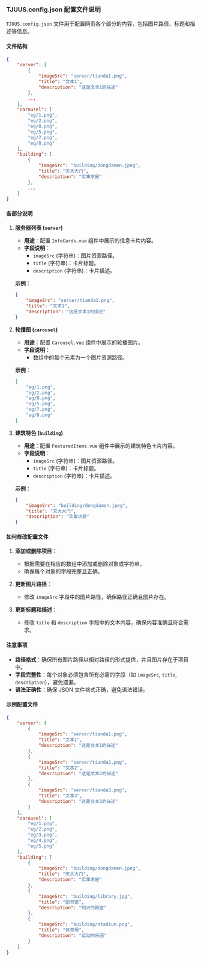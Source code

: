 ### TJUUS.config.json 配置文件说明

`TJUUS.config.json` 文件用于配置网页各个部分的内容，包括图片路径、标题和描述等信息。

#### 文件结构

```json
{
    "server": [
        {
            "imageSrc": "server/tianda1.png",
            "title": "文本1",
            "description": "这是文本1的描述"
        },
        ...
    ],
    "carousel": [
        "eg/1.png",
        "eg/2.png",
        "eg/0.png",
        "eg/5.png",
        "eg/7.png",
        "eg/8.png"
    ],
    "building": [
        {
            "imageSrc": "building/dongdamen.jpeg",
            "title": "天大大门",
            "description": "实事求是"
        },
        ...
    ]
}
```

#### 各部分说明

1. **服务器列表 (`server`)**

   - **用途**：配置 `InfoCards.vue` 组件中展示的信息卡片内容。
   - **字段说明**：
     - `imageSrc` (字符串)：图片资源路径。
     - `title` (字符串)：卡片标题。
     - `description` (字符串)：卡片描述。

   **示例**：

   ```json
   {
       "imageSrc": "server/tianda1.png",
       "title": "文本1",
       "description": "这是文本1的描述"
   }
   ```

2. **轮播图 (`carousel`)**

   - **用途**：配置 `Carousel.vue` 组件中展示的轮播图片。
   - **字段说明**：
     - 数组中的每个元素为一个图片资源路径。

   **示例**：

   ```json
   [
       "eg/1.png",
       "eg/2.png",
       "eg/0.png",
       "eg/5.png",
       "eg/7.png",
       "eg/8.png"
   ]
   ```

3. **建筑特色 (`building`)**

   - **用途**：配置 `FeaturedItems.vue` 组件中展示的建筑特色卡片内容。
   - **字段说明**：
     - `imageSrc` (字符串)：图片资源路径。
     - `title` (字符串)：卡片标题。
     - `description` (字符串)：卡片描述。

   **示例**：

   ```json
   {
       "imageSrc": "building/dongdamen.jpeg",
       "title": "天大大门",
       "description": "实事求是"
   }
   ```

#### 如何修改配置文件

1. **添加或删除项目**：
   - 根据需要在相应的数组中添加或删除对象或字符串。
   - 确保每个对象的字段完整且正确。

2. **更新图片路径**：
   - 修改 `imageSrc` 字段中的图片路径，确保路径正确且图片存在。

3. **更新标题和描述**：
   - 修改 `title` 和 `description` 字段中的文本内容，确保内容准确且符合需求。

#### 注意事项

- **路径格式**：确保所有图片路径以相对路径的形式提供，并且图片存在于项目中。
- **字段完整性**：每个对象必须包含所有必需的字段（如 `imageSrc`, `title`, `description`），避免遗漏。
- **语法正确性**：确保 JSON 文件格式正确，避免语法错误。

#### 示例配置文件

```json
{
    "server": [
        {
            "imageSrc": "server/tianda1.png",
            "title": "文本1",
            "description": "这是文本1的描述"
        },
        {
            "imageSrc": "server/tianda2.png",
            "title": "文本2",
            "description": "这是文本2的描述"
        },
        {
            "imageSrc": "server/tianda3.png",
            "title": "文本3",
            "description": "这是文本3的描述"
        }
    ],
    "carousel": [
        "eg/1.png",
        "eg/2.png",
        "eg/3.png",
        "eg/4.png",
        "eg/5.png"
    ],
    "building": [
        {
            "imageSrc": "building/dongdamen.jpeg",
            "title": "天大大门",
            "description": "实事求是"
        },
        {
            "imageSrc": "building/library.jpg",
            "title": "图书馆",
            "description": "知识的殿堂"
        },
        {
            "imageSrc": "building/stadium.png",
            "title": "体育场",
            "description": "运动的乐园"
        }
    ]
}
```

